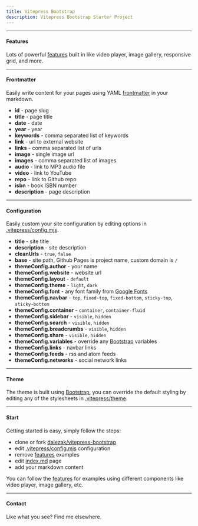 ```yaml
---
title: Vitepress Bootstrap
description: Vitepress Bootstrap Starter Project
---
```


<jumbotron 
  title="Vitepress Bootstrap"
  subtitle="Static site generator using markdown for content built with Vitepress and Bootstrap"
  description="Customizable starter theme with responsive layout, dark mode, video player, photo gallery, and more"
  primaryText="See Features"
  primaryUrl="/features"
  secondaryText="Source Code"
  secondaryUrl="https://github.com/dalezak/vitepress-bootstrap"/>

---

#### Features

Lots of powerful [features](/features) built in like video player, image gallery, responsive grid, and more.

<feature-cards :limit="12" :columns="3" :more="false" />

---

#### Frontmatter

Easily write content for your pages using YAML [frontmatter](https://vitepress.dev/guide/frontmatter) in your markdown.

- **id** - page slug
- **title** - page title
- **date** - date
- **year** - year
- **keywords** - comma separated list of keywords
- **link** - url to external website
- **links** - comma separated list of urls
- **image** - single image url
- **images** - comma separated list of images
- **audio** - link to MP3 audio file
- **video** - link to YouTube
- **repo** - link to Github repo
- **isbn** - book ISBN number
- **description** - page description

---

#### Configuration

Easily custom your site configuration by editing options in [.vitepress/config.mjs](https://github.com/dalezak/vitepress-bootstrap/blob/main/.vitepress/config.mjs).

- **title** - site title
- **description** - site description
- **cleanUrls** - `true`, `false`
- **base** - site path, Github Pages is project name, custom domain is `/`
- **themeConfig.author** - your name
- **themeConfig.website** - website url
- **themeConfig.layout** - `default`
- **themeConfig.theme** - `light`, `dark`
- **themeConfig.font** - any font family from [Google Fonts](https://fonts.google.com)
- **themeConfig.navbar** - `top`, `fixed-top`, `fixed-bottom`, `sticky-top`, `sticky-bottom`
- **themeConfig.container** - `container`, `container-fluid`
- **themeConfig.sidebar** - `visible`, `hidden`
- **themeConfig.search** - `visible`, `hidden`
- **themeConfig.breadcrumbs** - `visible`, `hidden`
- **themeConfig.share** - `visible`, `hidden`
- **themeConfig.variables** - override any [Bootstrap](https://getbootstrap.com) variables
- **themeConfig.links** - navbar links
- **themeConfig.feeds** - rss and atom feeds
- **themeConfig.networks** - social network links

---

#### Theme

The theme is built using [Bootstrap](https://getbootstrap.com), you can override the default styling by editing any of the stylesheets in [.vitepress/theme](https://github.com/dalezak/vitepress-bootstrap/blob/main/.vitepress/theme).

---

#### Start

Getting started is easy, simply follow the steps:

- clone or fork [dalezak/vitepress-bootstrap](https://github.com/dalezak/vitepress-bootstrap)
- edit [.vitepress/config.mjs](https://github.com/dalezak/vitepress-bootstrap/blob/main/.vitepress/config.mjs) configuration
- remove [features](https://github.com/dalezak/vitepress-bootstrap/tree/main/features) examples
- edit [index.md](https://github.com/dalezak/vitepress-bootstrap/blob/main/index.md) page
- add your markdown content

You can follow the [features](https://github.com/dalezak/vitepress-bootstrap/features) for examples using different components like video player, image gallery, etc.

---

#### Contact
Like what you see? Find me elsewhere.

<network-links />